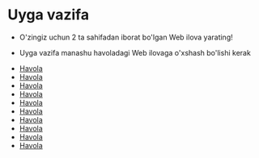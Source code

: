 # Uyga vazifa


- O'zingiz uchun 2 ta sahifadan iborat bo'lgan Web ilova yarating!

- Uyga vazifa manashu havoladagi Web ilovaga o'xshash bo'lishi kerak

* [Havola](https://www.w3schools.com/html/tryit.asp?filename=tryhtml_layout_float)
* [Havola](https://www.w3schools.com/html/tryit.asp?filename=tryhtml_responsive_page)
* [Havola](https://www.w3schools.com/html/tryit.asp?filename=tryhtml5_section)
* [Havola](https://www.w3schools.com/html/tryit.asp?filename=tryhtml_emojis_size)
* [Havola](https://www.w3schools.com/css/tryit.asp?filename=trycss_link)
* [Havola](https://www.w3schools.com/css/tryit.asp?filename=trycss_list-style-type_ex)
* [Havola](https://www.w3schools.com/css/tryit.asp?filename=trycss_table_border-collapse)
* [Havola](https://www.w3schools.com/css/tryit.asp?filename=trycss_position_relative)
* [Havola](https://www.w3schools.com/css/tryit.asp?filename=trycss_zindex2)
* [Havola](https://www.w3schools.com/css/tryit.asp?filename=trycss_overflow_visible)